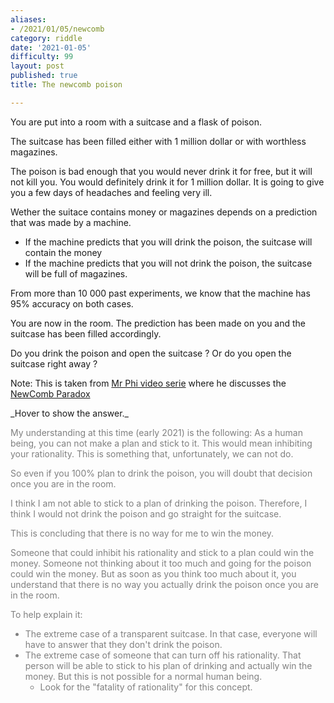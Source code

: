 ```yaml
---
aliases:
- /2021/01/05/newcomb
category: riddle
date: '2021-01-05'
difficulty: 99
layout: post
published: true
title: The newcomb poison

---
```


You are put into a room with a suitcase and a flask of poison. 

The suitcase has been filled either with 1 million dollar or with worthless magazines. 

The poison is bad enough that you would never drink it for free, but it will not kill you. You would definitely drink it for 1 million dollar. It is going to give you a few days of headaches and feeling very ill.

Wether the suitace contains money or magazines depends on a prediction that was made by a machine. 
- If the machine predicts that you will drink the poison, the suitcase will contain the money
- If the machine predicts that you will not drink the poison, the suitcase will be full of magazines. 

From more than 10 000 past experiments, we know that the machine has 95% accuracy on both cases. 

You are now in the room. The prediction has been made on you and the suitcase has been filled accordingly. 

Do you drink the poison and open the suitcase ? Or do you open the suitcase right away ? 



Note: This is taken from [Mr Phi video serie](https://www.youtube.com/watch?v=3g7cN3Rsi-w) where he discusses the [NewComb Paradox](https://en.wikipedia.org/wiki/Newcomb%27s_paradox)


<div markdown="1" class='answer-title'>_Hover to show the answer._
</div>
<div class='answer-wrapper'>
<div markdown="1" class='answer' style="color: grey">

My understanding at this time (early 2021) is the following: 
As a human being, you can not make a plan and stick to it. This would mean inhibiting your rationality. 
This is something that, unfortunately, we can not do. 

So even if you 100% plan to drink the poison, you will doubt that decision once you are in the room. 

I think I am not able to stick to a plan of drinking the poison. Therefore, I think I would not drink the poison and go straight for the suitcase. 

This is concluding that there is no way for me to win the money. 

Someone that could inhibit his rationality and stick to a plan could win the money. 
Someone not thinking about it too much and going for the poison could win the money. 
But as soon as you think too much about it, you understand that there is no way you actually drink the poison once you are in the room. 

To help explain it: 
- The extreme case of a transparent suitcase. In that case, everyone will have to answer that they don't drink the poison. 
- The extreme case of someone that can turn off his rationality. That person will be able to stick to his plan of drinking and actually win the money. But this is not possible for a normal human being. 
    - Look for the "fatality of rationality" for this concept. 


</div>
</div>

